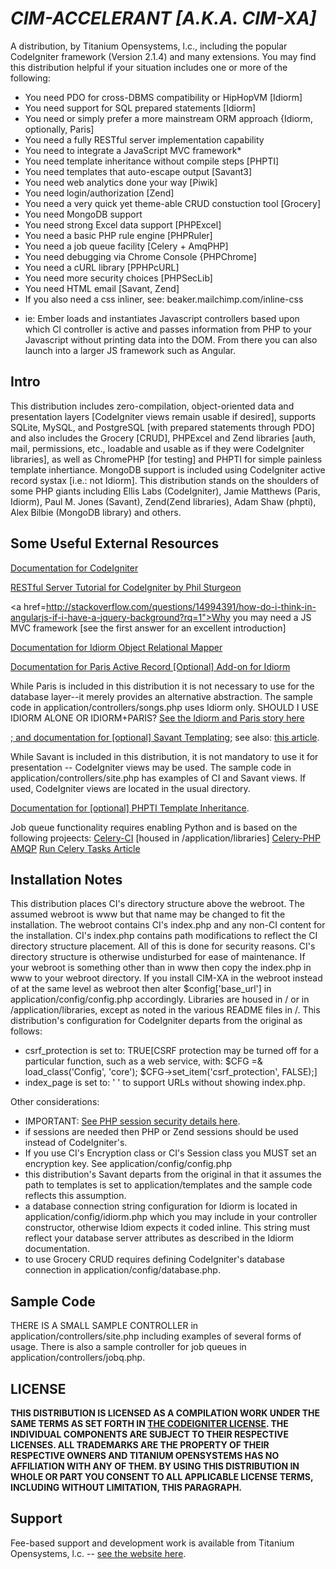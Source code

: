 *CIM-ACCELERANT [A.K.A. CIM-XA]*
==============================

A distribution, by Titanium Opensystems, l.c., including the popular CodeIgniter framework (Version 2.1.4) and many extensions. 
You may find this distribution helpful if your situation includes one or more of the following:

- You need PDO for cross-DBMS compatibility or HipHopVM [Idiorm] 
- You need support for SQL prepared statements [Idiorm]
- You need or simply prefer a more mainstream ORM approach {Idiorm, optionally, Paris]
- You need a fully RESTful server implementation capability
- You need to integrate a JavaScript MVC framework*
- You need template inheritance without compile steps [PHPTI]
- You need templates that auto-escape output [Savant3]
- You need web analytics done your way [Piwik]
- You need login/authorization [Zend]
- You need a very quick yet theme-able CRUD constuction tool [Grocery]
- You need MongoDB support 
- You need strong Excel data support [PHPExcel]
- You need a basic PHP rule engine [PHPRuler]
- You need a job queue facility [Celery + AmqPHP]
- You need debugging via Chrome Console {PHPChrome]
- You need a cURL library [PPHPcURL]
- You need more security choices [PHPSecLib]
- You need HTML email [Savant, Zend]
- If you also need a css inliner, see: beaker.mailchimp.com/inline-css

* ie: Ember loads and instantiates Javascript controllers based upon which CI controller is active and 
passes information from PHP to your Javascript without printing data into the DOM. From there you 
can also launch into a larger JS framework such as Angular.

Intro
-----------------

This distribution includes zero-compilation, object-oriented data and presentation layers [CodeIgniter views remain usable if desired], 
supports SQLite, MySQL, and PostgreSQL [with prepared statements through PDO] and also includes the Grocery [CRUD], PHPExcel and Zend libraries 
[auth, mail, permissions, etc., loadable and usable as if they were CodeIgniter libraries], as well as ChromePHP [for testing] 
and PHPTI for simple painless template inhertiance. MongoDB support is included using CodeIgniter active record systax [i.e.: not Idiorm]. 
This distribution stands on the shoulders of some PHP giants including Ellis Labs (CodeIgniter), Jamie Matthews (Paris, Idiorm), 
Paul M. Jones (Savant), Zend(Zend libraries), Adam Shaw (phpti), Alex Bilbie (MongoDB library) and others. 

Some Useful External Resources
-----------------

<a href="http://ellislab.com/codeigniter/user-guide/toc.html">Documentation for CodeIgniter</a>

<a href="https://github.com/philsturgeon/codeigniter-restserver">RESTful Server Tutorial for CodeIgniter by Phil Sturgeon</a>

<a href=http://stackoverflow.com/questions/14994391/how-do-i-think-in-angularjs-if-i-have-a-jquery-background?rq=1">Why 
you may need a JS MVC framework [see the first answer for an excellent introduction]</a>

<a href="http://idiorm.readthedocs.org/en/latest/">Documentation for Idiorm Object Relational Mapper</a>

<a href="http://paris.readthedocs.org/en/latest/">Documentation for Paris Active Record [Optional] Add-on for Idiorm</a> 

While Paris is included in this distribution it is not necessary to use for the database layer--it merely provides an alternative 
abstraction. The sample code in application/controllers/songs.php uses Idiorm only.
SHOULD I USE IDIORM ALONE OR IDIORM+PARIS? <a href="http://j4mie.github.io/idiormandparis/">See the Idiorm and Paris story here</a>

<a href="http://phpsavant.com/docs/">; and documentation for [optional] Savant Templating</a>; see also: 
<a href="http://devzone.zend.com/1542/creating-modular-template-based-interfaces-with-savant/">this article</a>. 

While Savant is included in this distribution, it is not mandatory to use it for presentation -- CodeIgniter views may be used. 
The sample code in application/controllers/site.php has examples of CI and Savant views. If used, CodeIgniter views are located 
in the usual directory. 

<a href="http://phpti.com/">Documentation for [optional] PHPTI Template Inheritance</a>. 

Job queue functionality requires enabling Python and is based on the following projeects: 
<a href="https://github.com/hussaintamboli/Celery-CI">Celery-CI</a> [housed in /application/libraries]
<a href="https://github.com/gjedeer/celery-php">Celery-PHP</a> 
<a href="http://www.php.net/manual/en/amqp.setup.php">AMQP</a> 
<a href="http://www.toforge.com/2011/01/run-celery-tasks-from-php/">Run Celery Tasks Article</a>

Installation Notes
-----

This distribution places CI's directory structure above the webroot. The assumed webroot is www but that name may be changed to fit the 
installation. The webroot contains CI's index.php and any non-CI content for the installation. CI's index.php contains path modifications 
to reflect the CI directory structure placement. All of this is done for security reasons. CI's directory structure is otherwise undisturbed 
for ease of maintenance.
If your webroot is something other than in www then copy the index.php in www to your webroot directory. 
If you install CIM-XA in the webroot instead of at the same level as webroot then alter $config['base_url']	in application/config/config.php 
accordingly.
Libraries are housed in / or in /application/libraries, except as noted in the various README files in /. 
This distribution's configuration for CodeIgniter departs from the original as follows: 
- csrf_protection is set to: TRUE[CSRF protection may be turned off for a particular function, such as a web service, with: 
$CFG =& load_class('Config', 'core'); $CFG->set_item('csrf_protection', FALSE);] 
- index_page is set to: ' ' to support URLs without showing index.php. 

Other considerations:
- IMPORTANT: <a href="http://www.php.net/manual/en/session.security.php">See PHP session security details here</a>. 
- if sessions are needed then PHP or Zend sessions should be used instead of CodeIgniter's. 
- If you use CI's Encryption class or CI's Session class you MUST set an encryption key.  See application/config/config.php
- this distribution's Savant departs from the original in that it assumes the path to templates is set to application/templates 
and the sample code reflects this assumption. 
- a database connection string configuration for Idiorm is located in application/config/idiorm.php which you may include in your 
controller constructor, otherwise Idiom expects it coded inline. This string must reflect your database server attributes as 
described in the Idiorm documentation. 
- to use Grocery CRUD requires defining CodeIgniter's database connection in application/config/database.php. 

Sample Code
-----------
THERE IS A SMALL SAMPLE CONTROLLER in application/controllers/site.php including examples of several forms of usage. There is also a 
sample controller for job queues in application/controllers/jobq.php.

LICENSE
-------
**THIS DISTRIBUTION IS LICENSED AS A COMPILATION WORK UNDER THE SAME TERMS AS SET FORTH IN 
<A HREF="http://ellislab.com/codeigniter/user-guide/license.html">THE CODEIGNITER LICENSE</A>. THE INDIVIDUAL COMPONENTS ARE SUBJECT TO THEIR 
RESPECTIVE LICENSES. ALL TRADEMARKS ARE THE PROPERTY OF THEIR RESPECTIVE OWNERS AND TITANIUM OPENSYSTEMS HAS NO AFFILIATION WITH ANY OF THEM. 
BY USING THIS DISTRIBUTION IN WHOLE OR PART YOU CONSENT TO ALL APPLICABLE LICENSE TERMS, INCLUDING WITHOUT LIMITATION, THIS PARAGRAPH.**

Support
-------
Fee-based support and development work is available from Titanium Opensystems, l.c. -- 
<a href="//my-titaniumcloud.rhcloud.com">see the website here</a>.

